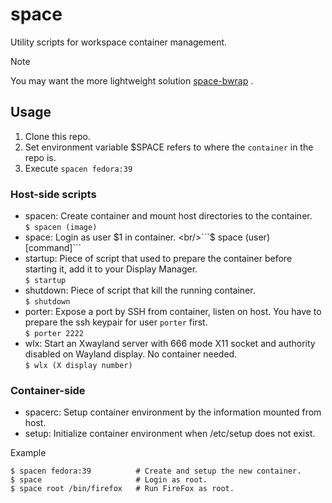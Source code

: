 # space
Utility scripts for workspace container management.

> [!NOTE]
> You may want the more lightweight solution [space-bwrap](https://github.com/jellyterra/space-bwrap) .

## Usage

1) Clone this repo.
2) Set environment variable $SPACE refers to where the ```container``` in the repo is.
3) Execute ```spacen fedora:39```

### Host-side scripts
- spacen: Create container and mount host directories to the container.
  <br/>```$ spacen (image)```
- space: Login as user $1 in container.
  <br/>```$ space (user) [command]```
- startup: Piece of script that used to prepare the container before starting it, add it to your Display Manager.
  <br/>```$ startup```
- shutdown: Piece of script that kill the running container.
  <br/>```$ shutdown```
- porter: Expose a port by SSH from container, listen on host. You have to prepare the ssh keypair for user ```porter``` first.
  <br/>```$ porter 2222```
- wlx: Start an Xwayland server with 666 mode X11 socket and authority disabled on Wayland display. No container needed.
  <br/>```$ wlx (X display number)```

### Container-side
- spacerc: Setup container environment by the information mounted from host.
- setup: Initialize container environment when /etc/setup does not exist.

Example
```shell
$ spacen fedora:39          # Create and setup the new container.
$ space                     # Login as root.
$ space root /bin/firefox   # Run FireFox as root.
```
